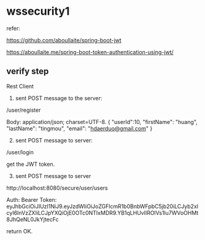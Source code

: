 # wssecurity1

refer:

https://github.com/aboullaite/spring-boot-jwt

https://aboullaite.me/spring-boot-token-authentication-using-jwt/


## verify step

Rest Client

1. sent POST message to the server:

/user/register

Body: application/json; charset=UTF-8. 
{
			"userId":10,
			"firstName": "huang",
			"lastName": "tingmou",
		     "email": "hdaerduo@gmail.com"
}

2. sent POST message to server:

/user/login

get the JWT token.

3. sent POST message to server

http://localhost:8080/secure/user/users

Auth: Bearer Token: eyJhbGciOiJIUzI1NiJ9.eyJzdWIiOiJoZGFlcmR1b0BnbWFpbC5jb20iLCJyb2xlcyI6InVzZXIiLCJpYXQiOjE0OTc0NTIxMDR9.YB1qLHUvlIROlVs1lu7WVoOHMt8JhQeNL0JkYjtecFc

return OK.


